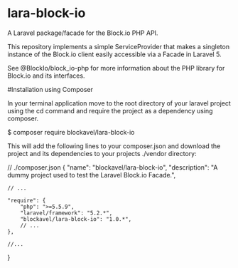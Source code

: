 # lara-block-io
A Laravel package/facade for the Block.io PHP API.

This repository implements a simple ServiceProvider that makes a singleton instance of the 
Block.io client easily accessible via a Facade in Laravel 5. 

See @BlockIo/block_io-php for more information about the PHP library for Block.io and its
interfaces.

#Installation using Composer

In your terminal application move to the root directory of your laravel project using the cd command and require the 
project as a dependency using composer.

$ composer require blockavel/lara-block-io

This will add the following lines to your composer.json and download the project and its dependencies to your projects ./vendor directory:

// ./composer.json
{
    "name": "blockavel/lara-block-io",
    "description": "A dummy project used to test the Laravel Block.io Facade.",

    // ...

    "require": {
        "php": ">=5.5.9",
        "laravel/framework": "5.2.*",
        "blockavel/lara-block-io": "1.0.*",
        // ...
    },

    //...
}
